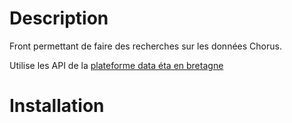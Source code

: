 
# Description

Front permettant de faire des recherches sur les données Chorus.  

Utilise les API de la [plateforme data éta en bretagne](https://gitlab.csm.ovh/sibsgar/data-transform)

# Installation


